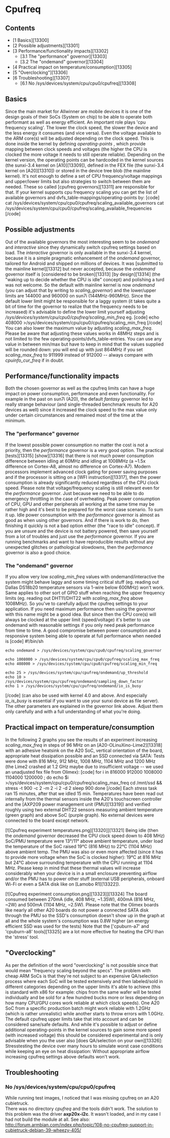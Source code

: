 # Cpufreq
## Contents
  * [1 Basics][13300]
  * [2 Possible adjustments][13301]
  * [3 Performance/functionality impacts][13302]
    * [3.1 The "performance" governor][13303]
    * [3.2 The "ondemand" governor][13304]
  * [4 Practical impact on temperature/consumption][13305]
  * [5 "Overclocking"][13306]
  * [6 Troubleshooting][13307]
    * [6.1 No /sys/devices/system/cpu/cpu0/cpufreq][13308]

## Basics
Since the main market for Allwinner are mobile devices it is one of the design goals of their SoCs (System on chip) to be able to operate both performant as well as energy efficient. An important role plays 'cpu frequency scaling'. The lower the clock speed, the slower the device and the less energy it consumes (and vice versa). Even the voltage available to the ARM core(s) will be adjusted depending on the clock speed. This is done inside the kernel by defining _operating-points_ , which provide mapping between clock speeds and voltages (the higher the CPU is clocked the more voltage it needs to still operate reliable). Depending on the kernel version, the operating points can be hardcoded in the kernel sources (the sunxi-3.4 kernel on [A10][13309]), defined in the FEX file (the sunxi-3.4 kernel on [A20][13310]) or stored in the device tree blob (the mainline kernel). 
It's not enough to define a set of CPU frequency/voltage mappings and upper/lower limits but also strategies to switch between them are needed. These so called [cpufreq governors][13311] are responsible for that. If your kernel supports cpu frequency scaling you can get the list of available governors and dvfs_table-mappings/operating-points by: 
[code] 
    cat /sys/devices/system/cpu/cpu0/cpufreq/scaling_available_governors
    cat /sys/devices/system/cpu/cpu0/cpufreq/scaling_available_frequencies
[/code]
## Possible adjustments
Out of the available governors the most interesting seem to be _ondemand_ and _interactive_ since they dynamically switch cpufreq settings based on load. The _interactive_ governor is only available in the sunxi-3.4 kernel, because it is a simple pragmatic enhancement of the _ondemand_ governor, tailored for Android and shipped on millions of devices. It was [submitted to the mainline kernel][13312] but never accepted, because the _ondemand_ governor itself is [considered to be broken][13313] [by design][13314] (the "waking up to decide whether the CPU is idle" concept) and polishing a turd was not welcome. So the default with mainline kernel is now _ondemand_ (you can adjust that by writing to _scaling_governor_) and the lower/upper limits are 144000 and 960000 on sun7i (144MHz-960MHz). Since the default lower limit might be responsible for a laggy system (it takes quite a bit of time for the governor to realize that the frequency needs to be increased) it's advisable to define the lower limit yourself adjusting _/sys/devices/system/cpu/cpu0/cpufreq/scaling_min_freq_ eg. 
[code] 
    echo 408000 >/sys/devices/system/cpu/cpu0/cpufreq/scaling_min_freq
[/code]
You can also lower the maximum value by adjusting _scaling_max_freq_. Please be aware that adjusting these values works in 48MHz steps and is not limited to the few operating-points/dvfs_table-entries. You can use any value in between min/max but have to keep in mind that the values supplied will be rounded down: you will end up with just 864MHz if you set _scaling_max_freq_ to 911999 instead of 912000 -- always compare with _cpuinfo_cur_freq_ if in doubt. 
## Performance/functionality impacts
Both the chosen governor as well as the cpufreq limits can have a huge impact on power consumption, performance and even functionality. For example in the past on sun7i (A20), the default _fantasy_ governor led to really strange behaviour (and single-threaded benchmark results for A20 devices as well) since it increased the clock speed to the max value only under certain circumstances and remained most of the time at the minimum. 
### The "performance" governor
If the lowest possible power consumption no matter the cost is not a priority, then the _performance_ governor is a very good option. The practical [tests][13315] [show][13316] that there is not much power consumption difference between idling at 60MHz and idling at 1008MHz (a ~1.5x difference on Cortex-A8, almost no difference on Cortex-A7). Modern processors implement advanced clock gating for power saving purposes and if the processor is sitting on a [WFI instruction][13317], then the power consumption is already significantly reduced regardless of the CPU clock speed. 
Please note that voltage/frequency scaling is still relevant even for the _performance_ governor. Just because we need to be able to do emergency throttling in the case of overheating. Peak power consumption of CPU, GPU and other peripherals all working at the same time may be rather high and it's best to be prepared for the worst case scenario. 
To sum it up. Idle power consumption with the _performance_ governor is almost as good as when using other governors. And if there is work to do, then finishing it quickly is not a bad option either (the "race to idle" concept). If you are unsure and the device is not battery powered, then save yourself from a lot of troubles and just use the _performance_ governor. If you are running benchmarks and want to have reproducible results without any unexpected glitches or pathological slowdowns, then the _performance_ governor is also a good choice. 
### The "ondemand" governor
If you allow very low _scaling_min_freq_ values with ondemand/interactive the system might behave laggy and some timing critical stuff (eg. reading out Dallas DS18b20 temperature sensors via 1-wire below 600MHz) won't work. Same applies to other sort of GPIO stuff when reaching the upper frequency limits (eg. reading out DHT11/DHT22 with _scaling_max_freq_ above 1008MHz). So you've to carefully adjust the cpufreq settings to your application. 
If you need maximum performance then using the governor with this name might be a good idea. But since then the CPU core(s) will always be clocked at the upper limit (speed/voltage) it's better to use ondemand with reasonable settings if you only need peak performance from time to time. A good compromise between power consumption and a responsive system being able to operate at full performance when needed is 
[code] 
    #!/bin/sh
    
    echo ondemand > /sys/devices/system/cpu/cpu0/cpufreq/scaling_governor
    
    echo 1008000 > /sys/devices/system/cpu/cpu0/cpufreq/scaling_max_freq
    echo 408000 > /sys/devices/system/cpu/cpu0/cpufreq/scaling_min_freq
    
    echo 25 > /sys/devices/system/cpu/cpufreq/ondemand/up_threshold
    echo 10 > /sys/devices/system/cpu/cpufreq/ondemand/sampling_down_factor
    echo 1 > /sys/devices/system/cpu/cpufreq/ondemand/io_is_busy
    
[/code]
(can also be used with kernel 4.0 and above. And especially _io_is_busy_ is essential if you want to use your sunxi device as file server). The other parameters are explained in the governor link above. Adjust them only carefully and with a full understanding of what you're doing. 
## Practical impact on temperature/consumption
In the following 2 graphs you see the results of an experiment increasing _scaling_max_freq_ in steps of 96 MHz on an [A20-OLinuXino-Lime2][13318] with an adhesive heatsink on the A20 SoC, vertical orientation of the board, appropriate heat dissipation possible and an SSD connected via SATA: Tests were done with 816 MHz, 912 MHz, 1008 MHz, 1104 MHz and 1200 MHz (the Lime2 crashed at 1.2 GHz maybe due to insufficient voltage -- we used an unadjusted fex file from Olimex): 
[code] 
    for i in 816000 912000 1008000 1104000 1200000 ; do
            echo $i >/sys/devices/system/cpu/cpu0/cpufreq/scaling_max_freq
            cd /mnt/ssd && stress -t 900 -c 2 -m 2 -i 2 -d 2
            sleep 900
    done
[/code]
Each _stress_ task ran 15 minutes, after that we idled 15 min. Temperatures have been read out internally from the thermal sensors inside the A20's touchscreen controller and the [AXP209 power management unit (PMU][13319]) and verified roughly using two external DHT22 sensors measuring ambient temperature (green graph) and above SoC (purple graph). No external devices were connected to the board except network. 
  
[![Cpufreq experiment temperatures.png][13320]][13321]
Being idle (then the _ondemand_ governor decreased the CPU clock speed down to 408 MHz) SoC/PMU temperature were 13°/11° above ambient temperature, under load the temperature of the SoC raised 19°C (816 MHz) to 22°C (1104 MHz) above ambient temp. The PMU was also or even more affected (since it has to provide more voltage when the SoC is clocked higher): 19°C at 816 MHz but 24°C above surrounding temperature with the CPU running at 1104 MHz. 
Please keep in mind that these thermal values will increase considerably when your device is in a small enclosure preventing airflow and/or the PMU has to power other stuff (external USB peripherals, onboard Wi-Fi or even a SATA disk like on [Lamobo R1][13322]). 
  
[![Cpufreq experiment consumption.png][13323]][13324]
The board consumed between 270mA (idle, 408 MHz, ~1.35W), 400mA (816 MHz, ~2W) and 500mA (1104 MHz, ~2.5W). Please note that the Olimex boards like nearly all other A20 boards do not power a connected SATA disk through the PMU so the SSD's consumption doesn't show up in the graph at all and the whole system's consumption was 0.8W higher (an energy efficient SSD was used for the tests) 
Note that the ['cpuburn-a7' and 'cpuburn-a8' tools][13325] are a lot more effective for heating the CPU than the 'stress' tool. 
## "Overclocking"
As per the definition of the word "overclocking" is not possible since that would mean "frequency scaling beyond the specs". The problem with cheap ARM SoCs is that they're not subject to an expensive QA/selection process where each SoC will be tested extensively and then labeled/sold in different categories depending on the upper limits it's able to achieve (this is standard with x86 for example: chips from the same wafer will be tested individually and be sold for a few hundred bucks more or less depending on how many CPU/GPU cores work reliable at which clock speeds). 
One A20 SoC from a specific production batch might work reliable with 1.2GHz (which is rather unrealistic) while another starts to throw errors with 1.0GHz. The default cpufreq upper limits take that into account and can be considered sane/safe defaults. And while it's possible to adjust or define additional operating-points in the kernel sources to gain some more speed (with increased voltage) this should be considered experimental and is only advisable when you the user also [does QA/selection on your own][13326]: Stresstesting the device over many hours to simulate worst case conditions while keeping an eye on heat dissipation: Without appropriate airflow increasing cpufreq settings above defaults won't work. 
## Troubleshooting
### No /sys/devices/system/cpu/cpu0/cpufreq
While running test images, I noticed that I was missing cpufreq on an A20 cubietruck.  
There was no directory _cpufreq_ and the tools didn't work. 
The solution to this problem was the driver **axp20x-i2c**. It wasn't loaded, and in my case I had not build the module at all. 
See also: <http://forum.armbian.com/index.php/topic/108-no-cpufreq-support-in-cubietruck-debian-39-wheezy-405/>
